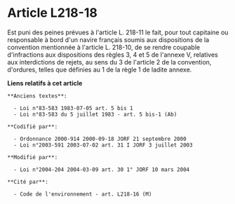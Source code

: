 # Article L218-18

Est puni des peines prévues à l'article L. 218-11 le fait, pour tout capitaine ou responsable à bord d'un navire français
soumis aux dispositions de la convention mentionnée à l'article L. 218-10, de se rendre coupable d'infractions aux
dispositions des règles 3, 4 et 5 de l'annexe V, relatives aux interdictions de rejets, au sens du 3 de l'article 2 de la
convention, d'ordures, telles que définies au 1 de la règle 1 de ladite annexe.

**Liens relatifs à cet article**

	**Anciens textes**:

	  - Loi n°83-583 1983-07-05 art. 5 bis 1
	  - Loi n°83-583 du 5 juillet 1983 - art. 5 bis-1 (Ab)

	**Codifié par**:

	  - Ordonnance 2000-914 2000-09-18 JORF 21 septembre 2000
	  - Loi n°2003-591 2003-07-02 art. 31 I JORF 3 juillet 2003

	**Modifié par**:

	  - Loi n°2004-204 2004-03-09 art. 30 1° JORF 10 mars 2004

	**Cité par**:

	  - Code de l'environnement - art. L218-16 (M)
